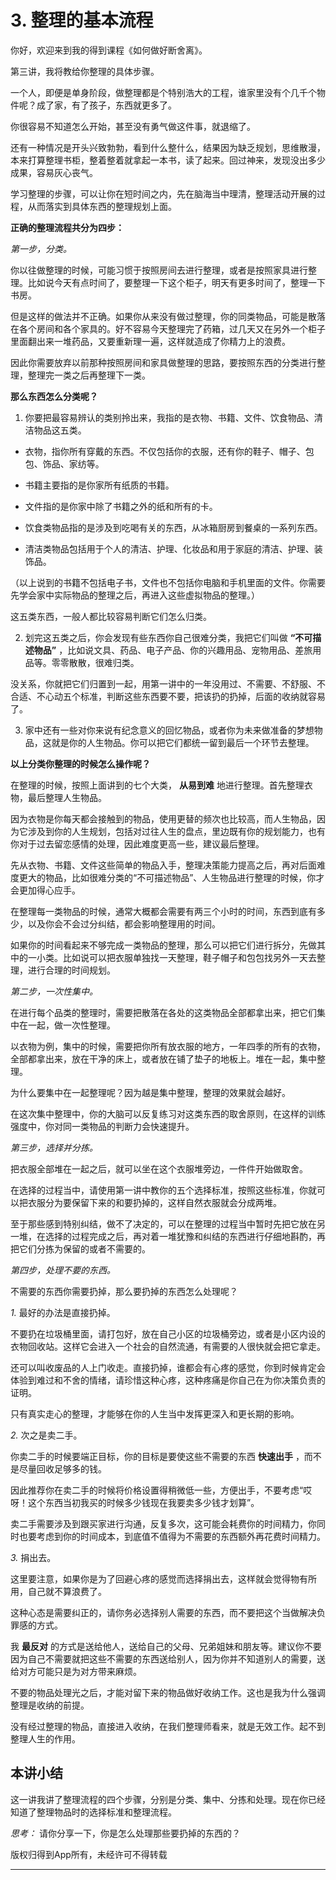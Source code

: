 # 3. 整理的基本流程

你好，欢迎来到我的得到课程《如何做好断舍离》。

第三讲，我将教给你整理的具体步骤。

一个人，即便是单身阶段，做整理都是个特别浩大的工程，谁家里没有个几千个物件呢？成了家，有了孩子，东西就更多了。

你很容易不知道怎么开始，甚至没有勇气做这件事，就退缩了。

还有一种情况是开头兴致勃勃，看到什么整什么，结果因为缺乏规划，思维散漫，本来打算整理书柜，整着整着就拿起一本书，读了起来。回过神来，发现没出多少成果，容易灰心丧气。

学习整理的步骤，可以让你在短时间之内，先在脑海当中理清，整理活动开展的过程，从而落实到具体东西的整理规划上面。

 **正确的整理流程共分为四步：**

 *第一步，分类。*

你以往做整理的时候，可能习惯于按照房间去进行整理，或者是按照家具进行整理。比如说今天有点时间了，要整理一下这个柜子，明天有更多时间了，整理一下书房。

但是这样的做法并不正确。如果你从来没有做过整理，你的同类物品，可能是散落在各个房间和各个家具的。好不容易今天整理完了药箱，过几天又在另外一个柜子里面翻出来一堆药品，又要重新理一遍，这样就造成了你精力上的浪费。

因此你需要放弃以前那种按照房间和家具做整理的思路，要按照东西的分类进行整理，整理完一类之后再整理下一类。

 **那么东西怎么分类呢？**

1. 你要把最容易辨认的类别拎出来，我指的是衣物、书籍、文件、饮食物品、清洁物品这五类。

* 衣物，指你所有穿戴的东西。不仅包括你的衣服，还有你的鞋子、帽子、包包、饰品、家纺等。

* 书籍主要指的是你家所有纸质的书籍。

* 文件指的是你家中除了书籍之外的纸和所有的卡。

* 饮食类物品指的是涉及到吃喝有关的东西，从冰箱厨房到餐桌的一系列东西。

* 清洁类物品包括用于个人的清洁、护理、化妆品和用于家庭的清洁、护理、装饰品。

（以上说到的书籍不包括电子书，文件也不包括你电脑和手机里面的文件。你需要先学会家中实际物品的整理之后，再进入这些虚拟物品的整理。）

这五类东西，一般人都比较容易判断它们怎么归类。

2. 划完这五类之后，你会发现有些东西你自己很难分类，我把它们叫做 **“不可描述物品”** ，比如说文具、药品、电子产品、你的兴趣用品、宠物用品、差旅用品等。零零散散，很难归类。

没关系，你就把它们归置到一起，用第一讲中的一年没用过、不需要、不舒服、不合适、不心动五个标准，判断这些东西要不要，把该扔的扔掉，后面的收纳就容易了。

3. 家中还有一些对你来说有纪念意义的回忆物品，或者你为未来做准备的梦想物品，这就是你的人生物品。你可以把它们都统一留到最后一个环节去整理。

 **以上分类你整理的时候怎么操作呢？**

在整理的时候，按照上面讲到的七个大类， **从易到难** 地进行整理。首先整理衣物，最后整理人生物品。

因为衣物是你每天都会接触到的物品，使用更替的频次也比较高，而人生物品，因为它涉及到你的人生规划，包括对过往人生的盘点，里边既有你的规划能力，也有你对于过去留恋感情的处理，因此难度更高一些，建议最后整理。

先从衣物、书籍、文件这些简单的物品入手，整理决策能力提高之后，再对后面难度更大的物品，比如很难分类的“不可描述物品”、人生物品进行整理的时候，你才会更加得心应手。

在整理每一类物品的时候，通常大概都会需要有两三个小时的时间，东西到底有多少，以及你会不会过分纠结，都会影响整理用的时间。

如果你的时间看起来不够完成一类物品的整理，那么可以把它们进行拆分，先做其中的一小类。比如说可以把衣服单独找一天整理，鞋子帽子和包包找另外一天去整理，进行合理的时间规划。

 *第二步，一次性集中。*

在进行每个品类的整理时，需要把散落在各处的这类物品全部都拿出来，把它们集中在一起，做一次性整理。

以衣物为例，集中的时候，需要把你所有放衣服的地方，一年四季的所有的衣物，全部都拿出来，放在干净的床上，或者放在铺了垫子的地板上。堆在一起，集中整理。

为什么要集中在一起整理呢？因为越是集中整理，整理的效果就会越好。

在这次集中整理中，你的大脑可以反复练习对这类东西的取舍原则，在这样的训练强度中，你对同一类物品的判断力会快速提升。

 *第三步，选择并分拣。*

把衣服全部堆在一起之后，就可以坐在这个衣服堆旁边，一件件开始做取舍。

在选择的过程当中，请使用第一讲中教你的五个选择标准，按照这些标准，你就可以把衣服分为要保留下来的和要扔掉的，这样自然衣服就会分成两堆。

至于那些感到特别纠结，做不了决定的，可以在整理的过程当中暂时先把它放在另一堆，在选择的过程完成之后，再对着一堆犹豫和纠结的东西进行仔细地斟酌，再把它们分拣为保留的或者不需要的。

 *第四步，处理不要的东西。*

不需要的东西你需要扔掉，那么要扔掉的东西怎么处理呢？

 *1.* 最好的办法是直接扔掉。

不要扔在垃圾桶里面，请打包好，放在自己小区的垃圾桶旁边，或者是小区内设的衣物回收站。这样它会进入一个社会的自然流通，有需要的人很快就会把它拿走。

还可以叫收废品的人上门收走。直接扔掉，谁都会有心疼的感觉，你到时候肯定会体验到难过和不舍的情绪，请珍惜这种心疼，这种疼痛是你自己在为你决策负责的证明。

只有真实走心的整理，才能够在你的人生当中发挥更深入和更长期的影响。

 *2.* 次之是卖二手。

你卖二手的时候要端正目标，你的目标是要使这些不需要的东西 **快速出手** ，而不是尽量回收足够多的钱。

因此推荐你在卖二手的时候将价格设置得稍微低一些，方便出手，不要考虑“哎呀！这个东西当初我买的时候多少钱现在我要卖多少钱才划算”。

卖二手需要涉及到跟买家进行沟通，反复多次，这可能会耗费你的时间精力，你同时也要考虑到你的时间成本，到底值不值得为不需要的东西额外再花费时间精力。

 *3.* 捐出去。

这里要注意，如果你是为了回避心疼的感觉而选择捐出去，这样就会觉得物有所用，自己就不算浪费了。

这种心态是需要纠正的，请你务必选择别人需要的东西，而不要把这个当做解决负罪感的方式。

我 **最反对** 的方式是送给他人，送给自己的父母、兄弟姐妹和朋友等。建议你不要因为自己不需要就把这些不需要的东西送给别人，因为你并不知道别人的需要，送给对方可能只是为对方带来麻烦。

不要的物品处理光之后，才能对留下来的物品做好收纳工作。这也是我为什么强调整理是收纳的前提。

没有经过整理的物品，直接进入收纳，在我们整理师看来，就是无效工作。起不到整理人生的作用。

## 本讲小结

这一讲我讲了整理流程的四个步骤，分别是分类、集中、分拣和处理。现在你已经知道了整理物品时的选择标准和整理流程。

 *思考：* 请你分享一下，你是怎么处理那些要扔掉的东西的？

版权归得到App所有，未经许可不得转载

---
